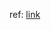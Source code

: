 ref: [link](https://developer.hashicorp.com/terraform/tutorials/certification-003/associate-review-003)